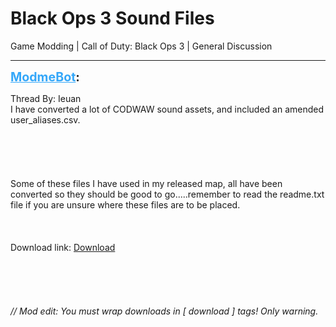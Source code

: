 # Black Ops 3 Sound Files
Game Modding | Call of Duty: Black Ops 3 | General Discussion

---
<strong style="font-size: 1.4em;"><span style="text-decoration: underline;text-decoration-color: #34a7f9;"><span style="color:#34a7f9;">ModmeBot</span></span>:</strong>

<p>Thread By: Ieuan<br />I have converted a lot of CODWAW sound assets, and included an amended user_aliases.csv.<br /><br /><br /><br /><br /><br />Some of these files I have used in my released map, all have been converted so they should be good to go.....remember to read the readme.txt file if you are unsure where these files are to be placed.<br /><br /><br /><br />Download link: <a href="https://drive.google.com/open?id=0BwMpdOR2ABDOSUg0WlZyalpjZkE">Download</a><br /><br /><br /><br /><br /><br /><em>// Mod edit: You must wrap downloads in [ download ] tags! Only warning.</em></p>
